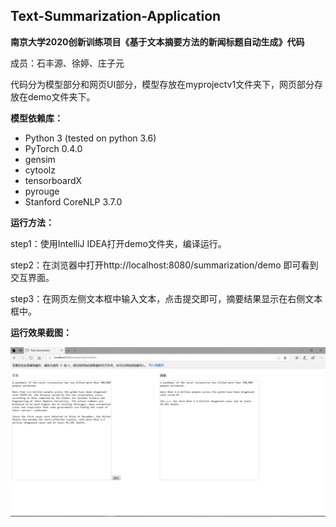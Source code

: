 ## Text-Summarization-Application

**南京大学2020创新训练项目《基于文本摘要方法的新闻标题自动生成》代码**

成员：石丰源、徐婷、庄子元

代码分为模型部分和网页UI部分，模型存放在myprojectv1文件夹下，网页部分存放在demo文件夹下。

**模型依赖库：**

- Python 3 (tested on python 3.6)
- PyTorch  0.4.0
- gensim
- cytoolz
- tensorboardX
- pyrouge
- Stanford CoreNLP 3.7.0

**运行方法：**

step1：使用IntelliJ IDEA打开demo文件夹，编译运行。

step2：在浏览器中打开http://localhost:8080/summarization/demo 即可看到交互界面。

step3：在网页左侧文本框中输入文本，点击提交即可，摘要结果显示在右侧文本框中。

**运行效果截图：**

![](./demo.png)

